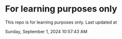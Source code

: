 # For learning purposes only
This repo is for learning purposes only.
Last updated at

Sunday, September 1, 2024 10:57:43 AM

